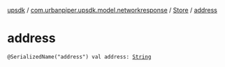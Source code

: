 [upsdk](../../index.md) / [com.urbanpiper.upsdk.model.networkresponse](../index.md) / [Store](index.md) / [address](./address.md)

# address

`@SerializedName("address") val address: `[`String`](https://kotlinlang.org/api/latest/jvm/stdlib/kotlin/-string/index.html)